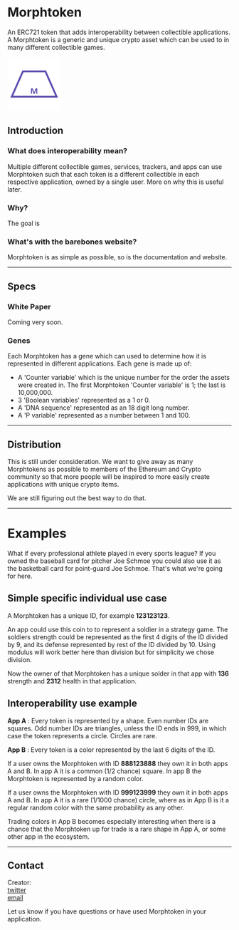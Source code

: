 # Morphtoken
An ERC721 token that adds interoperability between collectible applications. A Morphtoken is a generic and unique crypto asset which can be used to in many different collectible games.

<img src="morphtoken.png " width="120" />

## Introduction

### What does interoperability mean?
Multiple different collectible games, services, trackers, and apps can use Morphtoken such that each token is a different collectible in each respective application, owned by a single user. More on why this is useful later.

### Why?
The goal is

### What's with the barebones website?
Morphtoken is as simple as possible, so is the documentation and website.

***

## Specs

### White Paper
Coming very soon.

### Genes
Each Morphtoken has a gene which can used to determine how it is represented in different applications. Each gene is made up of:

- A 'Counter variable' which is the unique number for the order the assets were created in. The first Morphtoken 'Counter variable' is 1; the last is 10,000,000.
- 3 'Boolean variables' represented as a 1 or 0.
- A 'DNA sequence' represented as an 18 digit long number.
- A 'P variable' represented as a number between 1 and 100.



***

## Distribution
This is still under consideration. We want to give away as many Morphtokens as possible to members of the Ethereum and Crypto community so that more people will be inspired to more easily create applications with unique crypto items.

We are still figuring out the best way to do that.

***

# Examples

What if every professional athlete played in every sports league? If you owned the baseball card for pitcher Joe Schmoe you could also use it as the basketball card for point-guard Joe Schmoe.  That's what we're going for here.

## Simple specific individual use case  

A Morphtoken has a unique ID, for example **123123123**.  

An app could use this coin to to represent a soldier in a strategy game.  The soldiers strength could be represented as the first 4 digits of the ID divided by 9, and its defense represented by rest of the ID divided by 10.  Using modulus will work better here than division but for simplicity we chose division.

Now the owner of that Morphtoken has a unique solder in that app with **136** strength and **2312** health in that application.

## Interoperability use example

**App A** : Every token is represented by a shape. Even number IDs are squares. Odd number IDs are triangles, unless the ID ends in 999, in which case the token represents a circle. Circles are rare.

**App B** : Every token is a color represented by the last 6 digits of the ID.  

If a user owns the Morphtoken with ID **888123888** they own it in both apps A and B.  In app A it is a common (1/2 chance) square. In app B the Morphtoken is represented by a random color.

If a user owns the Morphtoken with ID **999123999** they own it in both apps A and B.  In app A it is a rare (1/1000 chance) circle, where as in App B is it a regular random color with the same probability as any other.

Trading colors in App B becomes especially interesting when there is a chance that the Morphtoken up for trade is a rare shape in App A, or some other app in the ecosystem.

***

## Contact
Creator:  
[twitter](https://twitter.com/cupojoseph)  
[email](mailto:jschiarizzi@gmail.com)

Let us know if you have questions or have used Morphtoken in your application.
